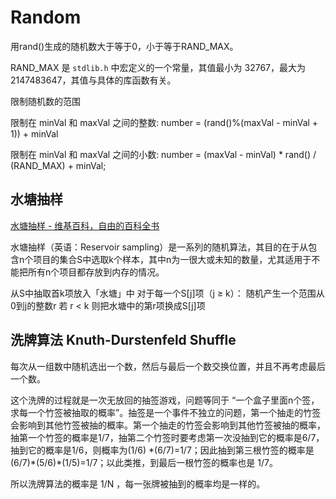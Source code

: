 # Random

用rand()生成的随机数大于等于0，小于等于RAND_MAX。

RAND_MAX 是 `stdlib.h` 中宏定义的一个常量，其值最小为 32767，最大为 2147483647，其值与具体的库函数有关。

限制随机数的范围

限制在 minVal 和 maxVal 之间的整数: number = (rand()%(maxVal - minVal + 1)) + minVal

限制在 minVal 和 maxVal 之间的小数: number = (maxVal - minVal) * rand() / (RAND_MAX) + minVal;

## 水塘抽样

[水塘抽样 - 维基百科，自由的百科全书](https://zh.wikipedia.org/zh-cn/%E6%B0%B4%E5%A1%98%E6%8A%BD%E6%A8%A3)

水塘抽样（英语：Reservoir sampling）是一系列的随机算法，其目的在于从包含n个项目的集合S中选取k个样本，其中n为一很大或未知的数量，尤其适用于不能把所有n个项目都存放到内存的情况。

从S中抽取首k项放入「水塘」中
对于每一个S[j]项（j ≥ k）：
   随机产生一个范围从0到j的整数r
   若 r < k 则把水塘中的第r项换成S[j]项

## 洗牌算法 Knuth-Durstenfeld Shuffle

每次从一组数中随机选出一个数，然后与最后一个数交换位置，并且不再考虑最后一个数。

这个洗牌的过程就是一次无放回的抽签游戏，问题等同于 “一个盒子里面n个签，求每一个竹签被抽取的概率”。抽签是一个事件不独立的问题，第一个抽走的竹签会影响到其他竹签被抽的概率。第一个抽走的竹签会影响到其他竹签被抽的概率，抽第一个竹签的概率是1/7，抽第二个竹签时要考虑第一次没抽到它的概率是6/7，抽到它的概率是1/6，则概率为(1/6) \*(6/7)=1/7；因此抽到第三根竹签的概率是(6/7)\*(5/6)\*(1/5)=1/7；以此类推，到最后一根竹签的概率也是 1/7。

所以洗牌算法的概率是 1/N ，每一张牌被抽到的概率均是一样的。
